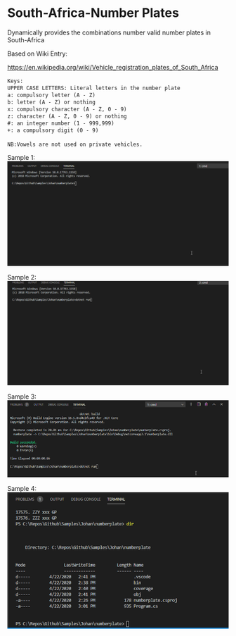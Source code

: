 # South-Africa-Number Plates
Dynamically provides the combinations number valid number plates in South-Africa

Based on Wiki Entry:

https://en.wikipedia.org/wiki/Vehicle_registration_plates_of_South_Africa

```
Keys:
UPPER CASE LETTERS: Literal letters in the number plate
a: compulsory letter (A - Z)
b: letter (A - Z) or nothing
x: compulsory character (A - Z, 0 - 9)
z: character (A - Z, 0 - 9) or nothing
#: an integer number (1 - 999,999)
+: a compulsory digit (0 - 9)

NB:Vowels are not used on private vehicles.
```
Sample 1:
![Alt Text](./images/1.gif)

Sample 2:
![Alt Text](./images/2.gif)

Sample 3:
![Alt Text](./images/3.gif)

Sample 4:
![Alt Text](./images/4.gif)
